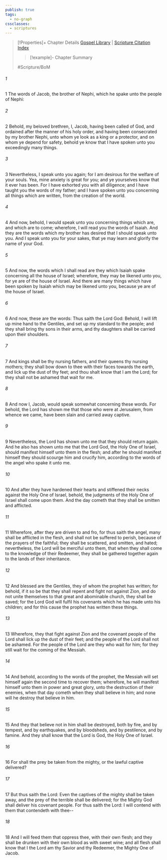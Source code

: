 ```yaml
---
publish: true
tags:
  - no-graph
cssclasses:
  - scriptures
---
```

>[!Properties]+ Chapter Details
>[Gospel Library](https://churchofjesuschrist.org/study/scriptures/bofm/2-ne/6?lang=eng)    |    [Scripture Citation Index](https://scriptures.byu.edu/#0ce06::c0ce06)
>>[!example]- Chapter Summary
>> 
> 
>
>#Scripture/BoM
###### 1
1 The words of Jacob, the brother of Nephi, which he spake unto the people of Nephi:
###### 2
2 Behold, my beloved brethren, I, Jacob, having been called of God, and ordained after the manner of his holy order, and having been consecrated by my brother Nephi, unto whom ye look as a king or a protector, and on whom ye depend for safety, behold ye know that I have spoken unto you exceedingly many things.
###### 3
3 Nevertheless, I speak unto you again; for I am desirous for the welfare of your souls. Yea, mine anxiety is great for you; and ye yourselves know that it ever has been. For I have exhorted you with all diligence; and I have taught you the words of my father; and I have spoken unto you concerning all things which are written, from the creation of the world.
###### 4
4 And now, behold, I would speak unto you concerning things which are, and which are to come; wherefore, I will read you the words of Isaiah. And they are the words which my brother has desired that I should speak unto you. And I speak unto you for your sakes, that ye may learn and glorify the name of your God.
###### 5
5 And now, the words which I shall read are they which Isaiah spake concerning all the house of Israel; wherefore, they may be likened unto you, for ye are of the house of Israel. And there are many things which have been spoken by Isaiah which may be likened unto you, because ye are of the house of Israel.
###### 6
6 And now, these are the words: Thus saith the Lord God: Behold, I will lift up mine hand to the Gentiles, and set up my standard to the people; and they shall bring thy sons in their arms, and thy daughters shall be carried upon their shoulders.
###### 7
7 And kings shall be thy nursing fathers, and their queens thy nursing mothers; they shall bow down to thee with their faces towards the earth, and lick up the dust of thy feet; and thou shalt know that I am the Lord; for they shall not be ashamed that wait for me.
###### 8
8 And now I, Jacob, would speak somewhat concerning these words. For behold, the Lord has shown me that those who were at Jerusalem, from whence we came, have been slain and carried away captive.
###### 9
9 Nevertheless, the Lord has shown unto me that they should return again. And he also has shown unto me that the Lord God, the Holy One of Israel, should manifest himself unto them in the flesh; and after he should manifest himself they should scourge him and crucify him, according to the words of the angel who spake it unto me.
###### 10
10 And after they have hardened their hearts and stiffened their necks against the Holy One of Israel, behold, the judgments of the Holy One of Israel shall come upon them. And the day cometh that they shall be smitten and afflicted.
###### 11
11 Wherefore, after they are driven to and fro, for thus saith the angel, many shall be afflicted in the flesh, and shall not be suffered to perish, because of the prayers of the faithful; they shall be scattered, and smitten, and hated; nevertheless, the Lord will be merciful unto them, that when they shall come to the knowledge of their Redeemer, they shall be gathered together again to the lands of their inheritance.
###### 12
12 And blessed are the Gentiles, they of whom the prophet has written; for behold, if it so be that they shall repent and fight not against Zion, and do not unite themselves to that great and abominable church, they shall be saved; for the Lord God will fulfil his covenants which he has made unto his children; and for this cause the prophet has written these things.
###### 13
13 Wherefore, they that fight against Zion and the covenant people of the Lord shall lick up the dust of their feet; and the people of the Lord shall not be ashamed. For the people of the Lord are they who wait for him; for they still wait for the coming of the Messiah.
###### 14
14 And behold, according to the words of the prophet, the Messiah will set himself again the second time to recover them; wherefore, he will manifest himself unto them in power and great glory, unto the destruction of their enemies, when that day cometh when they shall believe in him; and none will he destroy that believe in him.
###### 15
15 And they that believe not in him shall be destroyed, both by fire, and by tempest, and by earthquakes, and by bloodsheds, and by pestilence, and by famine. And they shall know that the Lord is God, the Holy One of Israel.
###### 16
16 For shall the prey be taken from the mighty, or the lawful captive delivered?
###### 17
17 But thus saith the Lord: Even the captives of the mighty shall be taken away, and the prey of the terrible shall be delivered; for the Mighty God shall deliver his covenant people. For thus saith the Lord: I will contend with them that contendeth with thee--
###### 18
18 And I will feed them that oppress thee, with their own flesh; and they shall be drunken with their own blood as with sweet wine; and all flesh shall know that I the Lord am thy Savior and thy Redeemer, the Mighty One of Jacob.
